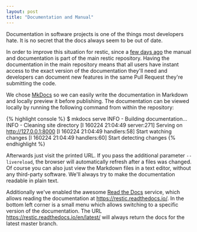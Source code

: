 ```yaml
---
layout: post
title: "Documentation and Manual"
---
```


Documentation in software projects is one of the things most developers hate.
It is no secret that the docs always seem to be out of date.

In order to improve this situation for restic, since a [few days
ago](https://github.com/restic/restic/commit/eaa2f899d5f7c1d6e21d058cd5f5b6dc65eb45e6)
the manual and documentation is part of the main restic repository. Having the
documentation in the main repository means that all users have instant access
to the exact version of the documentation they'll need and developers can
document new features in the same Pull Request they're submitting the code.

We chose [MkDocs](http://www.mkdocs.org/) so we can easily write the
documentation in Markdown and locally preview it before publishing. The
documentation can be viewed locally by running the following command from
within the repository:

{% highlight console %}
$ mkdocs serve
INFO    -  Building documentation... 
INFO    -  Cleaning site directory 
[I 160224 21:04:49 server:271] Serving on http://127.0.0.1:8000
[I 160224 21:04:49 handlers:58] Start watching changes
[I 160224 21:04:49 handlers:60] Start detecting changes
{% endhighlight %}

Afterwards just visit the printed URL. If you pass the additional parameter
`--livereload`, the browser will automatically refresh after a files was
changed. Of course you can also just view the Markdown files in a text editor,
without any third-party software. We'll always try to make the documentation
readable in plain text.

Additionally we've enabled the awesome
[Read the Docs](https://readthedocs.org/) service, which allows reading the
documentation at <https://restic.readthedocs.io/>. In the bottom left corner
is a small menu which allows switching to a specific version of the
documentation. The URL <https://restic.readthedocs.io/en/latest/> will always
return the docs for the latest master branch.
